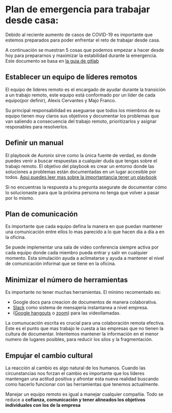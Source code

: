 # Plan de emergencia para trabajar desde casa: 
Debido al reciente aumento de casos de COVID-19 es importante que estemos preparados para poder enfrentar el reto de trabajar desde casa.

A continuación se muestran 5 cosas que podemos empezar a hacer desde hoy para prepararnos y maximizar la estabilidad durante la emergencia. Este documento se basa en [la guia de gitlab](https://about.gitlab.com/company/culture/all-remote/remote-work-emergency-plan)

## Establecer un equipo de líderes remotos
El equipo de lideres remoto es el encargado de ayudar durante la transición a un trabajo remoto, este equipo está conformado por un líder de cada equipo(por definir), Alexis Cervantes y Majo Franco.

Su principal responsabilidad es aseguarse que todos los miembros de su equipo tienen muy claros sus objetivos y documentar los problemas que van saliendo a consecuencia del trabajo remoto, prioritizarlos y asignar responables para resolverlos.

## Definir un manual
El playbook de Auronix sirve como la única fuente de verdad, es donde puedes venir a buscar respuestas a cualquier duda que tengas sobre el trabajo remoto. El objetivo del playbook es crear un entorno donde las soluciones a problemas están documentadas en un lugar accesible por todos. [Aqui puedes leer mas sobre la importantancia tener un playbook](https://about.gitlab.com/company/culture/all-remote/handbook-first-documentation/)

Si no encuentras la respuesta a tu pregunta asegurate de documentar cómo lo solucionaste para que la próxima persona no tenga que volver a pasar por lo mismo.

## Plan de comunicación
Es importante que cada equipo defina la manera en que puedan mantener una comunicación entre ellos lo mas parecido a lo que hacen día a día a en la oficina.

Se puede implementar una sala de video conferencia siempre activa por cada equipo donde cada miembro pueda entrar y salir en cualquier momento. Esta simulación ayuda a aclimatarse y ayuda a mantener el nivel de comunicación informal que se tiene en la oficina.

## Minimizar el número de herramientas
Es importante no tener muchas herramientas. El mínimo recomentado es:
* Google docs para creacion de documentos de manera colaborativa.
* [Slack](general/slack.md) como sistema de mensajería instantanea a nivel empresa.
* ([Google hangouts](https://hangouts.google.com/) o [zoom](https://zoom.us/)) para las videollamadas.

La comunucación escrita es crucial para una colaboración remota efectiva. Este es el punto que mas trabajo le cuesta a las empresas que no tienen la cultura de documentar. Intentemos mantener la información en el menor numero de lugares posibles, para reducir los silos y la fragmentación.

## Empujar el cambio cultural
La reacción al cambio es algo natural de los humanos. Cuando las circunstancias nos forzan el cambio es importante que los líderes mantengan una actitud positiva y afrontar esta nueva realidad buscando como hacerlo funcionar con las herramientas que tenemos actualmente.

Manejar un equipo remoto es igual a manejar cualquier compañía. Todo se reduce a **cofianza, comunicación y tener alineados los objetivos individuales con los de la empresa**
